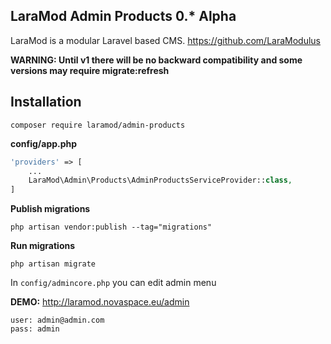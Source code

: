 LaraMod Admin Products 0.* Alpha
----------------------------
LaraMod is a modular Laravel based CMS.
https://github.com/LaraModulus

**WARNING: Until v1 there will be no backward compatibility and some versions may require migrate:refresh** 

Installation
---------------
```
composer require laramod/admin-products
```
 **config/app.php**
 
```php 
'providers' => [
    ...
    LaraMod\Admin\Products\AdminProductsServiceProvider::class,
]
```
**Publish migrations**
```
php artisan vendor:publish --tag="migrations"
```
**Run migrations**
```
php artisan migrate
```

In `config/admincore.php` you can edit admin menu

**DEMO:** http://laramod.novaspace.eu/admin
```
user: admin@admin.com
pass: admin
